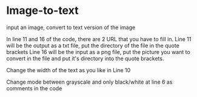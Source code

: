 # Image-to-text
input an image, convert to text version of the image

In line 11 and 16 of the code, there are 2 URL that you have to fill in.
Line 11 will be the output as a txt file, put the directory of the file in the quote brackets
Line 16 will be the input as a png file, put the picture you want to convert in the file and put it's directory into the quote brackets.

Change the width of the text as you like in Line 10

Change mode between grayscale and only black/white at line 6 as comments in the code
